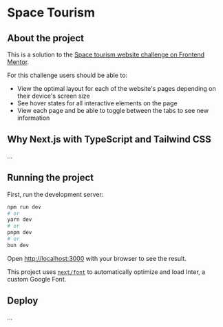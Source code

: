 # Space Tourism

## About the project

This is a solution to the [Space tourism website challenge on Frontend Mentor](https://www.frontendmentor.io/challenges/space-tourism-multipage-website-gRWj1URZ3).

For this challenge users should be able to:

- View the optimal layout for each of the website's pages depending on their device's screen size
- See hover states for all interactive elements on the page
- View each page and be able to toggle between the tabs to see new information

## Why Next.js with TypeScript and Tailwind CSS

...

## Running the project

First, run the development server:

```bash
npm run dev
# or
yarn dev
# or
pnpm dev
# or
bun dev
```

Open [http://localhost:3000](http://localhost:3000) with your browser to see the result.

This project uses [`next/font`](https://nextjs.org/docs/basic-features/font-optimization) to automatically optimize and load Inter, a custom Google Font.

## Deploy

...
